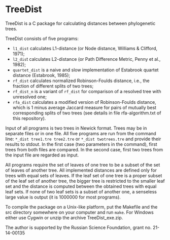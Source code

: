 # TreeDist
TreeDist is a C package for calculating distances between phylogenetic trees.

TreeDist consists of five programs:
 * `l1_dist` calculates L1-distance (or Node distance, Williams & Clifford, 1971);
 * `l2_dis`t calculates L2-distance (or Path Difference Metric, Penny et al., 1982);
 * `quartet_dist` is a naive and slow implementation of Estabrook quartet distance (Estabrook, 1985);
 * `rf_dist` calculates normalized Robinson-Foulds distance, i.e., the fraction of different splits of two trees;
 * `rf_dist_n` is a variant of `rf_dist` for comparison of a resolved tree with unresolved one;
 * `rfa_dist` calculates a modified version of Robinson-Foulds distance, which is 1 minus average Jaccard measure for pairs of mutually best corresponding splits of two trees (see details in file rfa-algorithm.txt of this repository).

Input of all programs is two trees in Newick format. Trees may be in separate files or in one file.
All five programs are run from the command line:
`*_dist tree1.tre tree2.tre`
or
`*_dist twotrees.tre`
and provide their results to stdout. In the first case (two parameters in the command), first trees from both files are compared. In the second case, first two trees from the input file are regarded as input.

All programs require the set of leaves of one tree to be a subset of the set of leaves of another tree. All implemented distances are defined only for trees with equal sets of leaves. If the leaf set of one tree is a proper subset of the leaf set of another tree, the bigger tree is restricted to the smaller leaf set and the distance is computed between the obtained trees with equal leaf sets. If none of two leaf sets is a subset of another one, a senseless large value is output (it is 1000000 for most programs).

To compile the package on a Unix-like platform, put the Makefile and the src directory somewhere on your computer and run `make`. 
For Windows either use Cygwin or unzip the archive TreeDist_exe.zip.

The author is supported by the Russian Science Foundation, grant no. 21-14-00135
